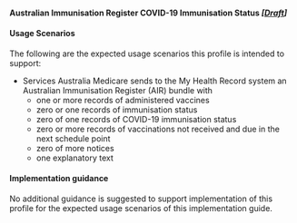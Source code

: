 #### Australian Immunisation Register COVID-19 Immunisation Status *[[Draft](http://hl7.org/fhir/stu3/valueset-publication-status.html)]*

#### Usage Scenarios
The following are the expected usage scenarios this profile is intended to support:
* Services Australia Medicare sends to the My Health Record system an Australian Immunisation Register (AIR) bundle with
  * one or more records of administered vaccines
  * zero or one records of immunisation status
  * zero of one records of COVID-19 immunisation status
  * zero or more records of vaccinations not received and due in the next schedule point
  * zero of more notices 
  * one explanatory text

#### Implementation guidance
No additional guidance is suggested to support implementation of this profile for the expected usage scenarios of this implementation guide.

